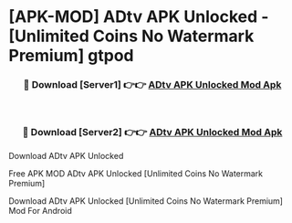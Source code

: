 # [APK-MOD] ADtv APK Unlocked - [Unlimited Coins No Watermark Premium] gtpod



<div align="center">
<h3>🔴 Download [Server1] 👉👉 <a href="https://momento.my/?title=ADtv_APK_Unlocked">ADtv APK Unlocked Mod Apk</a></h3><br>

<h3>🔴 Download [Server2] 👉👉 <a href="https://momento.my/?title=ADtv_APK_Unlocked">ADtv APK Unlocked Mod Apk</a></h3>
</div>



Download ADtv APK Unlocked 

Free APK MOD ADtv APK Unlocked [Unlimited Coins No Watermark Premium]

Download ADtv APK Unlocked [Unlimited Coins No Watermark Premium] Mod For Android
